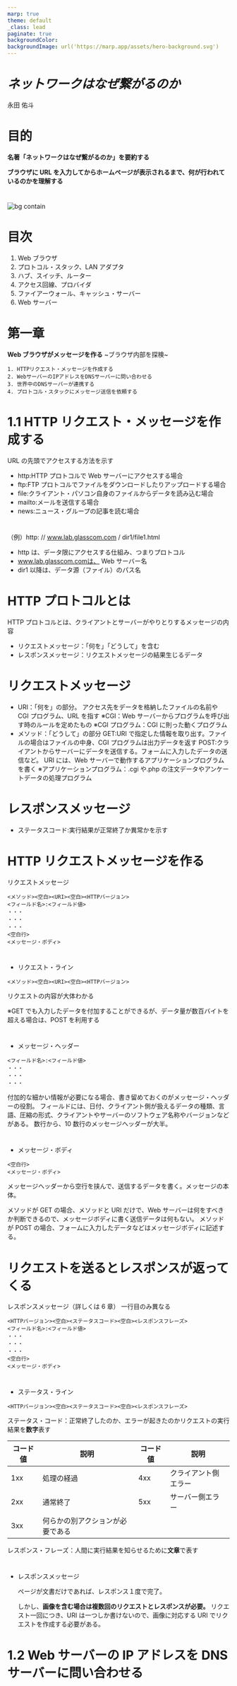 ```yaml
---
marp: true
theme: default
_class: lead
paginate: true
backgroundColor:
backgroundImage: url('https://marp.app/assets/hero-background.svg')
---
```


<!--
headingDivider: 1
-->

# _ネットワークはなぜ繋がるのか_

永田 佑斗

# 目的

**名著「ネットワークはなぜ繋がるのか」を要約する**

**ブラウザに URL を入力してからホームページが表示されるまで、何が行われているのかを理解する**

#

![bg contain](images/TM_240728_1.png)

# 目次

1. Web ブラウザ
2. プロトコル・スタック、LAN アダプタ
3. ハブ、スイッチ、ルーター
4. アクセス回線、プロバイダ
5. ファイアーウォール、キャッシュ・サーバー
6. Web サーバー

# 第一章

**Web ブラウザがメッセージを作る**
~ブラウザ内部を探検~

    1. HTTPリクエスト・メッセージを作成する
    2. WebサーバーのIPアドレスをDNSサーバーに問い合わせる
    3. 世界中のDNSサーバーが連携する
    4. プロトコル・スタックにメッセージ送信を依頼する

# 1.1 HTTP リクエスト・メッセージを作成する

URL の先頭でアクセスする方法を示す

- http:HTTP プロトコルで Web サーバーにアクセスする場合
- ftp:FTP プロトコルでファイルをダウンロードしたりアップロードする場合
- file:クライアント・パソコン自身のファイルからデータを読み込む場合
- mailto:メールを送信する場合
- news:ニュース・グループの記事を読む場合

#

（例）http: // www.lab.glasscom.com / dir1/file1.html

- http は、データ限にアクセスする仕組み、つまりプロトコル
- www.lab.glasscom.comは、 Web サーバー名
- dir1 以降は、データ源（ファイル）のパス名

# HTTP プロトコルとは

HTTP プロトコルとは、クライアントとサーバーがやりとりするメッセージの内容

- リクエストメッセージ：「何を」「どうして」を含む
- レスポンスメッセージ：リクエストメッセージの結果生じるデータ

# リクエストメッセージ

- URI：「何を」の部分。
  アクセス先をデータを格納したファイルの名前や CGI プログラム、URL を指す
  ※CGI：Web サーバーからプログラムを呼び出す時のルールを定めたもの
  ※CGI プログラム：CGI に則った動くプログラム
- メソッド：「どうして」の部分
  GET:URI で指定した情報を取り出す。ファイルの場合はファイルの中身、CGI プログラムは出力データを返す
  POST:クライアントからサーバーにデータを送信する。フォームに入力したデータの送信など。
  URI には、Web サーバーで動作するアプリケーションプログラムを書く
  ※アプリケーションプログラム：.cgi や.php の注文データやアンケートデータの処理プログラム

# レスポンスメッセージ

- ステータスコード:実行結果が正常終了か異常かを示す

# HTTP リクエストメッセージを作る

リクエストメッセージ

```
<メソッド><空白><URI><空白><HTTPバージョン>
<フィールド名>:<フィールド値>
・・・
・・・
・・・
<空白行>
<メッセージ・ボディ>
```

#

- リクエスト・ライン

```
<メソッド><空白><URI><空白><HTTPバージョン>
```

リクエストの内容が大体わかる

※GET でも入力したデータを付加することができるが、データ量が数百バイトを超える場合は、POST を利用する

#

- メッセージ・ヘッダー

```
<フィールド名>:<フィールド値>
・・・
・・・
・・・
```

付加的な細かい情報が必要になる場合、書き留めておくのがメッセージ・ヘッダーの役割。
フィールドには、日付、クライアント側が扱えるデータの種類、言語、圧縮の形式、クライアントやサーバーのソフトウェア名称やバージョンなどがある。
数行から、10 数行のメッセージヘッダーが大半。

#

- メッセージ・ボディ

```
<空白行>
<メッセージ・ボディ>
```

メッセージヘッダーから空行を挟んで、送信するデータを書く。メッセージの本体。

メソッドが GET の場合、メソッドと URI だけで、Web サーバーは何をすべきか判断できるので、メッセージボディに書く送信データは何もない。
メソッドが POST の場合、フォームに入力したデータなどはメッセージボディに記述する。

# リクエストを送るとレスポンスが返ってくる

レスポンスメッセージ（詳しくは 6 章）
一行目のみ異なる

```
<HTTPバージョン><空白><ステータスコード><空白><レスポンスフレーズ>
<フィールド名>:<フィールド値>
・・・
・・・
・・・
<空白行>
<メッセージ・ボディ>
```

#

- ステータス・ライン

```
<HTTPバージョン><空白><ステータスコード><空白><レスポンスフレーズ>
```

ステータス・コード：正常終了したのか、エラーが起きたのかリクエストの実行結果を**数字**表す

| コード値 | 説明                             | コード値 | 説明                 |
| -------- | -------------------------------- | -------- | -------------------- |
| 1xx      | 処理の経過                       | 4xx      | クライアント側エラー |
| 2xx      | 通常終了                         | 5xx      | サーバー側エラー     |
| 3xx      | 何らかの別アクションが必要である |          |                      |

レスポンス・フレーズ：人間に実行結果を知らせるために**文章**で表す

#

- レスポンスメッセージ

  ページが文書だけであれば、レスポンス１度で完了。

  しかし、**画像を含む場合は複数回のリクエストとレスポンスが必要。**
  リクエスト一回につき、URI は一つしか書けないので、画像に対応する URI でリクエストを作成する必要がある。

# 1.2 Web サーバーの IP アドレスを DNS サーバーに問い合わせる
